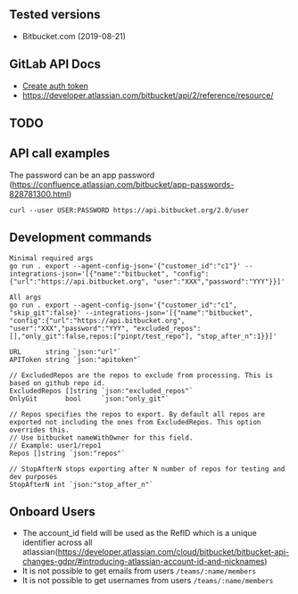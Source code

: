 ## Tested versions

- Bitbucket.com (2019-08-21)

## GitLab API Docs
- [Create auth token](https://confluence.atlassian.com/bitbucketserver/personal-access-tokens-939515499.html)
- https://developer.atlassian.com/bitbucket/api/2/reference/resource/

## TODO


## API call examples

The password can be an app password (https://confluence.atlassian.com/bitbucket/app-passwords-828781300.html)

```
curl --user USER:PASSWORD https://api.bitbucket.org/2.0/user
```

## Development commands

```
Minimal required args
go run . export --agent-config-json='{"customer_id":"c1"}' --integrations-json='[{"name":"bitbucket", "config":{"url":"https://api.bitbucket.org", "user":"XXX","password":"YYY"}}]'
```

```
All args
go run . export --agent-config-json='{"customer_id":"c1", "skip_git":false}' --integrations-json='[{"name":"bitbucket", "config":{"url":"https://api.bitbucket.org", "user":"XXX","password":"YYY", "excluded_repos":[],"only_git":false,repos:["pinpt/test_repo"], "stop_after_n":1}}]'
```

```
URL      string `json:"url"`
APIToken string `json:"apitoken"`

// ExcludedRepos are the repos to exclude from processing. This is based on github repo id.
ExcludedRepos []string `json:"excluded_repos"`
OnlyGit       bool     `json:"only_git"`

// Repos specifies the repos to export. By default all repos are exported not including the ones from ExcludedRepos. This option overrides this.
// Use bitbucket nameWithOwner for this field.
// Example: user1/repo1
Repos []string `json:"repos"`

// StopAfterN stops exporting after N number of repos for testing and dev purposes
StopAfterN int `json:"stop_after_n"`
```


## Onboard Users
- The account_id field will be used as the RefID which is a unique identifier across all atlassian(https://developer.atlassian.com/cloud/bitbucket/bitbucket-api-changes-gdpr/#introducing-atlassian-account-id-and-nicknames)
- It is not possible to get emails from users `/teams/:name/members`
- It is not possible to get usernames from users `/teams/:name/members`

